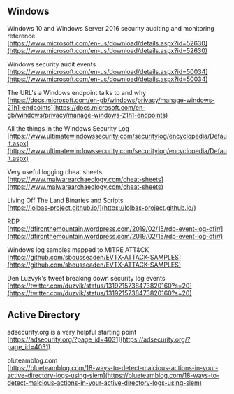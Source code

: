 ## Windows
Windows 10 and Windows Server 2016 security auditing and monitoring reference <br />
[https://www.microsoft.com/en-us/download/details.aspx?id=52630](https://www.microsoft.com/en-us/download/details.aspx?id=52630)

Windows security audit events <br />
[https://www.microsoft.com/en-us/download/details.aspx?id=50034](https://www.microsoft.com/en-us/download/details.aspx?id=50034)

The URL's a Windows endpoint talks to and why <br />
[https://docs.microsoft.com/en-gb/windows/privacy/manage-windows-21h1-endpoints](https://docs.microsoft.com/en-gb/windows/privacy/manage-windows-21h1-endpoints)

All the things in the Windows Security Log <br />
[https://www.ultimatewindowssecurity.com/securitylog/encyclopedia/Default.aspx](https://www.ultimatewindowssecurity.com/securitylog/encyclopedia/Default.aspx)

Very useful logging cheat sheets <br />
[https://www.malwarearchaeology.com/cheat-sheets](https://www.malwarearchaeology.com/cheat-sheets)

Living Off The Land Binaries and Scripts <br />
[https://lolbas-project.github.io/](https://lolbas-project.github.io/)

RDP <br />
[https://dfironthemountain.wordpress.com/2019/02/15/rdp-event-log-dfir/](https://dfironthemountain.wordpress.com/2019/02/15/rdp-event-log-dfir/)

Windows log samples mapped to MITRE ATT&CK <br />
[https://github.com/sbousseaden/EVTX-ATTACK-SAMPLES](https://github.com/sbousseaden/EVTX-ATTACK-SAMPLES)

Den Luzvyk's tweet breaking down security log events <br />
[https://twitter.com/duzvik/status/1319215738473820160?s=20](https://twitter.com/duzvik/status/1319215738473820160?s=20)

## Active Directory
adsecurity.org is a very helpful starting point <br />
[https://adsecurity.org/?page_id=4031](https://adsecurity.org/?page_id=4031)

bluteamblog.com <br />
[https://blueteamblog.com/18-ways-to-detect-malcious-actions-in-your-active-directory-logs-using-siem](https://blueteamblog.com/18-ways-to-detect-malcious-actions-in-your-active-directory-logs-using-siem)
